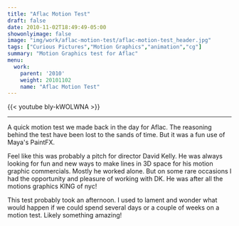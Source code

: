 ```yaml
---
title: "Aflac Motion Test"
draft: false
date: 2010-11-02T18:49:49-05:00
showonlyimage: false
image: "img/work/aflac-motion-test/aflac-motion-test_header.jpg"
tags: ["Curious Pictures","Motion Graphics","animation","cg"]
summary: "Motion Graphics test for Aflac"
menu:
  work:
    parent: '2010'
    weight: 20101102
    name: "Aflac Motion Test"
---
```



{{< youtube bly-kWOLWNA >}}

---

A quick motion test we made back in the day for Aflac. The reasoning behind the test have been lost to the sands of time.
But it was a fun use of Maya's PaintFX.

Feel like this was probably a pitch for director David Kelly. He was always looking for fun and new ways to make lines in 3D space for his motion graphic commercials. Mostly he worked alone. But on some rare occasions I had the opportunity and pleasure of working with DK. He was after all the motions graphics KING of nyc!

This test probably took an afternoon. I used to lament and wonder what would happen if we could spend several days or a couple of weeks on a motion test. Likely something amazing!

